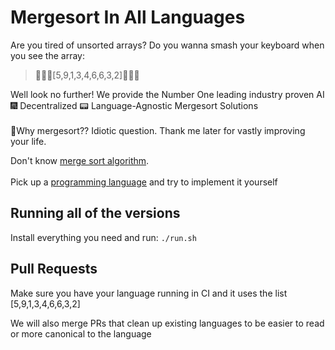 # Mergesort In All Languages

Are you tired of unsorted arrays? Do you wanna smash your keyboard when you see the array:

> :facepunch::construction::hear_no_evil:[5,9,1,3,4,6,6,3,2]:facepunch::construction::hear_no_evil:<br>

Well look no further! We provide the Number One leading industry proven AI :fireworks: Decentralized :pager: Language-Agnostic Mergesort Solutions<br>
<br>
:raising_hand:Why mergesort?? Idiotic question. Thank me later for vastly improving your life.

Don't know [merge sort algorithm](https://en.wikipedia.org/wiki/Merge_sort).<br>
<br>
Pick up a [programming language](https://en.wikipedia.org/wiki/List_of_programming_languages) and try to implement it yourself
 
## Running all of the versions
 
 Install everything you need and run: `./run.sh`

## Pull Requests

 Make sure you have your language running in CI and it uses the list [5,9,1,3,4,6,6,3,2]

 We will also merge PRs that clean up existing languages to be easier to read or more canonical to the language
